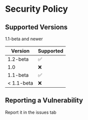 # Security Policy

## Supported Versions

1.1-beta and newer

| Version   | Supported          |
| -------   | ------------------ |
| 1.2-beta  | :white_check_mark: |
| 1.0       | :x:                |
| 1.1-beta  | :white_check_mark: |
| < 1.1-beta     | :x:                |

## Reporting a Vulnerability
Report it in the issues tab
